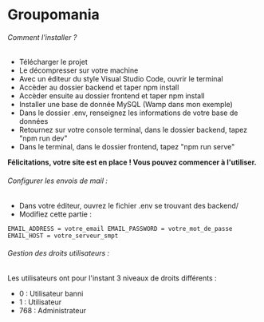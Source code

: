 # Groupomania

###### Comment l'installer ?

- Télécharger le projet
- Le décompresser sur votre machine
- Avec un éditeur du style Visual Studio Code, ouvrir le terminal
- Accèder au dossier backend et taper npm install
- Accèder ensuite au dossier frontend et taper npm install
- Installer une base de donnée MySQL (Wamp dans mon exemple)
- Dans le dossier .env, renseignez les informations de votre base de données
- Retournez sur votre console terminal, dans le dossier backend, tapez "npm run dev"
- Dans le terminal, dans le dossier frontend, tapez "npm run serve"

**Félicitations, votre site est en place ! Vous pouvez commencer à l'utiliser.**

###### Configurer les envois de mail :

- Dans votre éditeur, ouvrez le fichier .env se trouvant des backend/
- Modifiez cette partie :


`
EMAIL_ADDRESS = votre_email
EMAIL_PASSWORD = votre_mot_de_passe
EMAIL_HOST = votre_serveur_smpt
`





###### Gestion des droits utilisateurs :

Les utilisateurs ont pour l'instant 3 niveaux de droits différents :
- 0 : Utilisateur banni
- 1 : Utilisateur
- 768 : Administrateur
